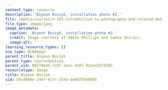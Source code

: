 ```yaml
---
content_type: resource
description: 'Biyeun Buczyk, installation photo #2.'
file: /media/courses/4-341-introduction-to-photography-and-related-media-fall-2007/50cd496e246f61fc354aae89755680d5_buczyk6.jpg
file_type: image/jpeg
image_metadata:
  caption: 'Biyeun Buczyk, installation photo #2.'
  credit: Image courtesy of Adele Phillips and Sadia Shirazi.
  image-alt: ''
learning_resource_types: []
ocw_type: OCWImage
parent_title: Biyeun Buczyk
parent_type: CourseSection
parent_uid: 60274bd4-7c9f-2eec-d187-02ae42bf5507
resourcetype: Image
title: Biyeun Buczyk
uid: 50cd496e-246f-61fc-354a-ae89755680d5
---
```

